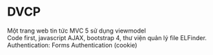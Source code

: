 # DVCP  
Một trang web tin tức MVC 5 sử dụng viewmodel  
Code first, javascript AJAX, bootstrap 4, thư viện quản lý file ELFinder.  
Authentication: Forms Authentication (cookie)  
